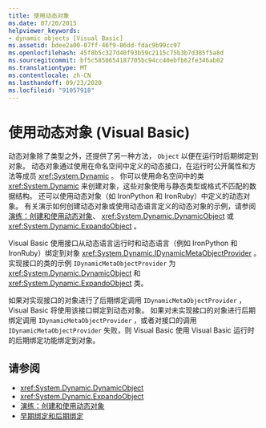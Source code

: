 ```yaml
---
title: 使用动态对象
ms.date: 07/20/2015
helpviewer_keywords:
- dynamic objects [Visual Basic]
ms.assetid: bdee2a00-07ff-46f9-86dd-fdac9b99cc97
ms.openlocfilehash: 45f8b5c327d40f93b59c2115c75b3b7d385f5a8d
ms.sourcegitcommit: bf5c5850654187705bc94cc40ebfb62fe346ab02
ms.translationtype: MT
ms.contentlocale: zh-CN
ms.lasthandoff: 09/23/2020
ms.locfileid: "91057918"
---
```

# <a name="working-with-dynamic-objects-visual-basic"></a>使用动态对象 (Visual Basic)

动态对象除了类型之外，还提供了另一种方法， `Object` 以便在运行时后期绑定到对象。 动态对象通过使用在命名空间中定义的动态接口，在运行时公开属性和方法等成员 <xref:System.Dynamic> 。 你可以使用命名空间中的类 <xref:System.Dynamic> 来创建对象，这些对象使用与静态类型或格式不匹配的数据结构。 还可以使用动态对象（如 IronPython 和 IronRuby）中定义的动态对象。 有关演示如何创建动态对象或使用动态语言定义的动态对象的示例，请参阅 [演练：创建和使用动态对象](../../../../csharp/programming-guide/types/walkthrough-creating-and-using-dynamic-objects.md)、 <xref:System.Dynamic.DynamicObject> 或 <xref:System.Dynamic.ExpandoObject> 。  
  
 Visual Basic 使用接口从动态语言运行时和动态语言（例如 IronPython 和 IronRuby）绑定到对象 <xref:System.Dynamic.IDynamicMetaObjectProvider> 。 实现接口的类的示例 `IDynamicMetaObjectProvider` 为 <xref:System.Dynamic.DynamicObject> 和 <xref:System.Dynamic.ExpandoObject> 类。  
  
 如果对实现接口的对象进行了后期绑定调用 `IDynamicMetaObjectProvider` ，Visual Basic 将使用该接口绑定到动态对象。 如果对未实现接口的对象进行后期绑定调用 `IDynamicMetaObjectProvider` ，或者对接口的调用 `IDynamicMetaObjectProvider` 失败，则 Visual Basic 使用 Visual Basic 运行时的后期绑定功能绑定到对象。  
  
## <a name="see-also"></a>请参阅

- <xref:System.Dynamic.DynamicObject>
- <xref:System.Dynamic.ExpandoObject>
- [演练：创建和使用动态对象](../../../../csharp/programming-guide/types/walkthrough-creating-and-using-dynamic-objects.md)
- [早期绑定和后期绑定](index.md)
